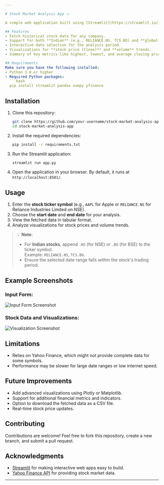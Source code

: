 ```yaml
---

# Stock Market Analysis App 📈  

A simple web application built using [Streamlit](https://streamlit.io/) and [Yahoo Finance API](https://docs.streamlit.io/get-started) to analyze historical stock market data. This app allows users to fetch and visualize stock price data, providing insights such as volume and price trends for various companies.  

## Features  
- Fetch historical stock data for any company.  
- Support for both **Indian** (e.g., RELIANCE.NS, TCS.BO) and **global stocks** (e.g., AAPL, TSLA).  
- Interactive date selection for the analysis period.  
- Visualizations for **stock price (Close)** and **volume** trends.  
- Summary of key metrics like highest, lowest, and average closing prices.  

## Requirements  
Make sure you have the following installed:  
- Python 3.8 or higher  
- Required Python packages:  
  ```bash  
  pip install streamlit pandas numpy yfinance  
  ```  

## Installation  
1. Clone this repository:  
   ```bash  
   git clone https://github.com/your-username/stock-market-analysis-app.git  
   cd stock-market-analysis-app  
   ```  

2. Install the required dependencies:  
   ```bash  
   pip install -r requirements.txt  
   ```  

3. Run the Streamlit application:  
   ```bash  
   streamlit run app.py  
   ```  

4. Open the application in your browser. By default, it runs at `http://localhost:8501/`.  

## Usage  
1. Enter the **stock ticker symbol** (e.g., `AAPL` for Apple or `RELIANCE.NS` for Reliance Industries Limited on NSE).  
2. Choose the **start date** and **end date** for your analysis.  
3. View the fetched data in tabular format.  
4. Analyze visualizations for stock prices and volume trends.  

> 💡 **Note**:  
> - For **Indian stocks**, append `.NS` (for NSE) or `.BO` (for BSE) to the ticker symbol.  
>   Example: `RELIANCE.NS`, `TCS.BO`.  
> - Ensure the selected date range falls within the stock's trading period.  

## Example Screenshots  

### Input Form:  
![Input Form Screenshot](path-to-image/input-form.png)  

### Stock Data and Visualizations:  
![Visualization Screenshot](path-to-image/visualization.png)  

## Limitations  
- Relies on Yahoo Finance, which might not provide complete data for some symbols.  
- Performance may be slower for large date ranges or low internet speed.  

## Future Improvements  
- Add advanced visualizations using Plotly or Matplotlib.  
- Support for additional financial metrics and indicators.  
- Option to download the fetched data as a CSV file.  
- Real-time stock price updates.  

## Contributing  
Contributions are welcome! Feel free to fork this repository, create a new branch, and submit a pull request.  

## Acknowledgments  
- [Streamlit](https://docs.streamlit.io/get-started) for making interactive web apps easy to build.  
- [Yahoo Finance API](https://pypi.org/project/yfinance/) for providing stock market data.  

---  
```

